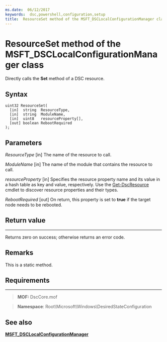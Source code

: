 ```yaml
---
ms.date:  06/12/2017
keywords:  dsc,powershell,configuration,setup
title:  ResourceSet method of the MSFT_DSCLocalConfigurationManager class
---
```


# ResourceSet method of the MSFT_DSCLocalConfigurationManager class

Directly calls the **Set** method of a DSC resource.

Syntax
------

```mof
uint32 ResourceSet(
  [in]  string  ResourceType,
  [in]  string  ModuleName,
  [in]  uint8   resourceProperty[],
  [out] boolean RebootRequired
);
```

Parameters
----------

*ResourceType* \[in\]
The name of the resource to call.

*ModuleName* \[in\]
The name of the module that contains the resource to call.

*resourceProperty* \[in\]
Specifies the resource property name and its value in a hash table as key and value, respectively. Use the
[Get-DscResource](https://technet.microsoft.com/library/dn521625.aspx) cmdlet to discover resource properties and their types.

*RebootRequired* \[out\]
On return, this property is set to **true** if the target node needs to be rebooted.

## Return value
------------

Returns zero on success; otherwise returns an error code.

## Remarks

This is a static method.

## Requirements
------------
>**MOF:** DscCore.mof

>**Namespace**: Root\Microsoft\Windows\DesiredStateConfiguration


## See also


[**MSFT_DSCLocalConfigurationManager**](msft-dsclocalconfigurationmanager.md)